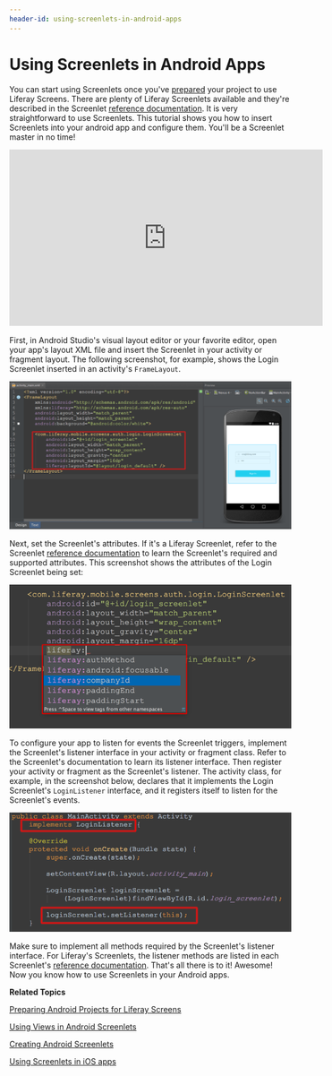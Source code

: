 ```yaml
---
header-id: using-screenlets-in-android-apps
---
```


# Using Screenlets in Android Apps

You can start using Screenlets once you've
[prepared](/docs/6-2/tutorials/-/knowledge_base/t/preparing-android-projects-for-liferay-screens)
your project to use Liferay Screens. There are plenty of Liferay Screenlets
available and they're described in the Screenlet
[reference documentation](/docs/6-2/reference/-/knowledge_base/r/screenlets-in-liferay-screens-for-android).
It is very straightforward to use Screenlets. This tutorial shows you how to
insert Screenlets into your android app and configure them. You'll be a
Screenlet master in no time! 

<iframe width="560" height="315" src="https://www.youtube.com/embed/TZ09fbV9UuU" frameborder="0" allowfullscreen></iframe>

First, in Android Studio's visual layout editor or your favorite editor, open
your app's layout XML file and insert the Screenlet in your activity or fragment
layout. The following screenshot, for example, shows the Login Screenlet
inserted in an activity's `FrameLayout`. 

![Figure 1: Here's the Login Screenlet in an activity's layout in Android Studio.](../../images/screens-android-insert-screenlet.png)

Next, set the Screenlet's attributes. If it's a Liferay Screenlet, refer to the
Screenlet
[reference documentation](/docs/6-2/reference/-/knowledge_base/r/screenlets-in-liferay-screens-for-android) 
to learn the Screenlet's required and supported attributes. This screenshot
shows the attributes of the Login Screenlet being set:

![Figure 2: You can set a Screenlet's attributes via the app's layout XML file.](../../images/screens-android-screenlet-attributes.png)

To configure your app to listen for events the Screenlet triggers, implement the
Screenlet's listener interface in your activity or fragment class. Refer to the
Screenlet's documentation to learn its listener interface. Then register your
activity or fragment as the Screenlet's listener. The activity class, for
example, in the screenshot below, declares that it implements the
Login Screenlet's `LoginListener` interface, and it registers itself to listen
for the Screenlet's events.

![Figure 3: Implement the Screenlet's listener in your activity or fragment class.](../../images/screens-android-screenlet-listener.png)

Make sure to implement all methods required by the Screenlet's listener
interface. For Liferay's Screenlets, the listener methods are listed in each
Screenlet's
[reference documentation](/docs/6-2/reference/-/knowledge_base/r/screenlets-in-liferay-screens-for-android).
That's all there is to it! Awesome! Now you know how to use Screenlets in your 
Android apps. 

**Related Topics**

[Preparing Android Projects for Liferay Screens](/docs/6-2/tutorials/-/knowledge_base/t/preparing-android-projects-for-liferay-screens)

[Using Views in Android Screenlets](/docs/6-2/tutorials/-/knowledge_base/t/using-views-in-android-screenlets)

[Creating Android Screenlets](/docs/6-2/tutorials/-/knowledge_base/t/creating-android-screenlets)

[Using Screenlets in iOS apps](/docs/6-2/tutorials/-/knowledge_base/t/using-screenlets-in-ios-apps)
